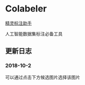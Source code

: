 # Colabeler

[精灵标注助手](http://www.jinglingbiaozhu.com/)

人工智能数据集标注必备工具

## 更新日志

### 2018-10-2

可以通过点击下方候选图片选择该图片
